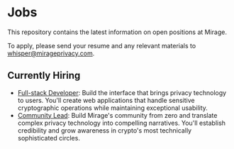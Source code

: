 # Jobs

This repository contains the latest information on open positions at Mirage.

To apply, please send your resume and any relevant materials to whisper@mirageprivacy.com.

## Currently Hiring

- [Full-stack Developer](./fullstack_dev.md): Build the interface that brings privacy technology to users. You'll create web applications that handle sensitive cryptographic operations while maintaining exceptional usability.
- [Community Lead](./community_lead.md): Build Mirage's community from zero and translate complex privacy technology into compelling narratives. You'll establish credibility and grow awareness in crypto's most technically sophisticated circles.
